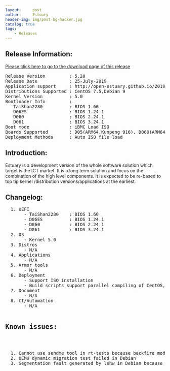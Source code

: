 ```yaml
---
layout:     post
author:     Estuary
header-img: img/post-bg-hacker.jpg
catalog: true
tags:
    - Releases
---
```

<h2><strong>Release Information:</strong></h2>
<a href="https://open-estuary.github.io/2015/11/16/binary-download/"target="_blank"><u>Please click here to go to the download 
page of this release</u></a>
<pre>Release Version         : 5.20
Release Date            : 25-July-2019
Application support     : http://open-estuary.github.io/2019/06/29/Reference-Application-List/
Distributions Supported : CentOS 7.5,Debian 9
Kernel Version          : 5.0
Bootloader Info         : 
   TaiShan2280          : BIOS 1.60
   D06ES                : BIOS 1.24.1
   D060                 : BIOS 2.24.1
   D061                 : BIOS 3.24.1
Boot mode               : iBMC Load ISO
Boards Supported        : D05(ARM64,Kunpeng 916), D060(ARM64,Kunpeng 920), D061(ARM64,Kunpeng 920)
Deployment Methods      : Auto ISO file load </pre>
<h2><strong>Introduction:</strong></h2>
Estuary is a development version of the whole software solution which target is the ICT market. It is a long term solution and focus on the combination of the high level components. It is expected to be re-based to top tip kernel /distribution versions/applications at the earliest.
<h2><strong>Changelog</strong>:</h2>
<pre>
  1. UEFI
       - TaiShan2280    : BIOS 1.60
       - D06ES          : BIOS 1.24.1
       - D060           : BIOS 2.24.1
       - D061           : BIOS 3.24.1
  2. OS
       - Kernel 5.0
  3. Distros
       - N/A
  4. Applications
       - N/A
  5. Armor tools
       - N/A
  6. Deployment
       - Support ISO installation
       - Build scripts support parallel compiling of CentOS, Debian and common modules
  7. Document
       - N/A
  8. CI/Automation
       - N/A
  <h2><b>Known issues</b>:</h2>
  <pre>
  1. Cannot use sendme tool in rt-tests because backfire module compile failed with kernel 5.0
  2. QEMU dynamic migration test failed in Debian
  3. Segmentation fault generated by lshw in Debian because user cannot read /sys/kernel/debug/usb/devices
  </pre>
